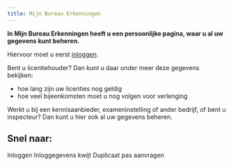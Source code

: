 ```yaml
---
title: Mijn Bureau Erkenningen
---
```


**In Mijn Bureau Erkenningen heeft u een persoonlijke pagina, waar u al uw gegevens kunt beheren.**

Hiervoor moet u eerst [inloggen](/mijn-bureau-erkenningen/inloggen).

Bent u licentiehouder? Dan kunt u daar onder meer deze gegevens bekijken:

- hoe lang zijn uw licenties nog geldig
- hoe veel bijeenkomsten moet u nog volgen voor verlenging

Werkt u bij een kennisaanbieder, exameninstelling of ander bedrijf, of bent u inspecteur? Dan kunt u hier ook al uw gegevens beheren.

## Snel naar:

<LinkButtonContainer>
<LinkButton to="/mijn-bureau-erkenningen/inloggen">Inloggen</LinkButton>
<LinkButton to="/mijn-bureau-erkenningen/inloggegevens-kwijt">Inloggegevens kwijt</LinkButton>
<LinkButton to="/mijn-bureau-erkenningen/duplicaat-pas-aanvragen">Duplicaat pas aanvragen</LinkButton>
</LinkButtonContainer>
